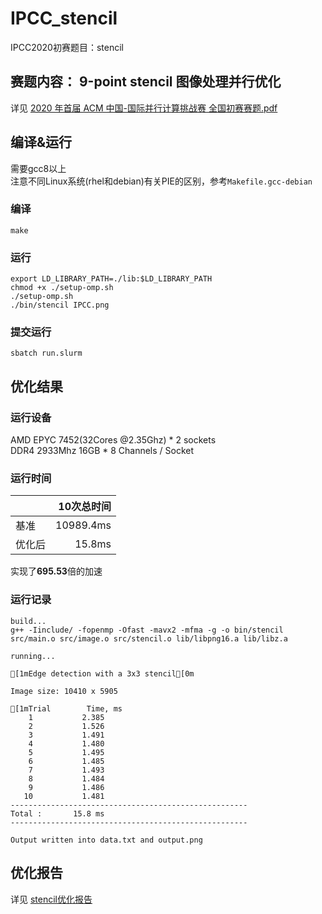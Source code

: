 # IPCC_stencil
IPCC2020初赛题目：stencil
## 赛题内容： 9-point stencil 图像处理并行优化
详见 [2020 年首届 ACM 中国-国际并行计算挑战赛 全国初赛赛题.pdf](./2020年首届ACM中国-国际并行计算挑战赛全国初赛赛题.pdf)
## 编译&运行
需要gcc8以上  
注意不同Linux系统(rhel和debian)有关PIE的区别，参考`Makefile.gcc-debian`
### 编译
```
make
```
### 运行
```
export LD_LIBRARY_PATH=./lib:$LD_LIBRARY_PATH
chmod +x ./setup-omp.sh
./setup-omp.sh
./bin/stencil IPCC.png
```
### 提交运行
```
sbatch run.slurm
```
## 优化结果
### 运行设备
AMD EPYC 7452(32Cores @2.35Ghz) * 2 sockets  
DDR4 2933Mhz 16GB * 8 Channels / Socket
### 运行时间
|  | 10次总时间 | 
| :---- | ----: |
| 基准 | 10989.4ms |
| 优化后 | 15.8ms |
实现了**695.53**倍的加速
### 运行记录
```
build...
g++ -Iinclude/ -fopenmp -Ofast -mavx2 -mfma -g -o bin/stencil src/main.o src/image.o src/stencil.o lib/libpng16.a lib/libz.a

running...

[1mEdge detection with a 3x3 stencil[0m

Image size: 10410 x 5905

[1mTrial        Time, ms 
    1           2.385 
    2           1.526 
    3           1.491 
    4           1.480 
    5           1.495 
    6           1.485 
    7           1.493 
    8           1.484 
    9           1.486 
   10           1.481 
-----------------------------------------------------
Total :       15.8 ms
-----------------------------------------------------

Output written into data.txt and output.png

```
## 优化报告
详见 [stencil优化报告](./stencil优化报告.pdf)